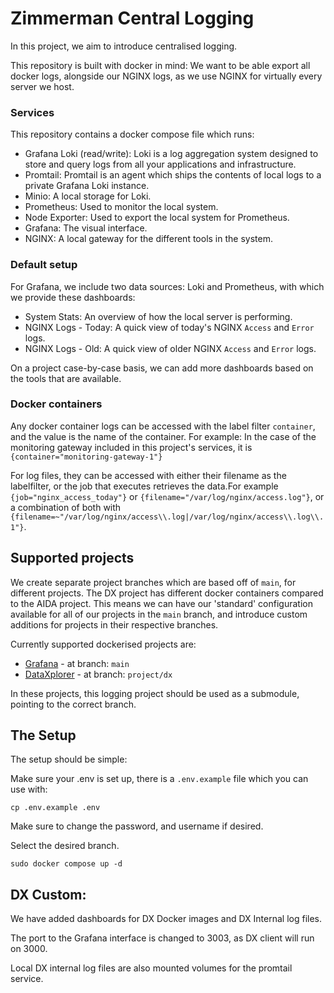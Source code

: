 # Zimmerman Central Logging
In this project, we aim to introduce centralised logging.

This repository is built with docker in mind: We want to be able export all docker logs,
alongside our NGINX logs, as we use NGINX for virtually every server we host.

### Services
This repository contains a docker compose file which runs:
 - Grafana Loki (read/write): Loki is a log aggregation system designed to store and query logs from all your applications and infrastructure.
 - Promtail: Promtail is an agent which ships the contents of local logs to a private Grafana Loki instance.
 - Minio: A local storage for Loki.
 - Prometheus: Used to monitor the local system.
 - Node Exporter: Used to export the local system for Prometheus.
 - Grafana: The visual interface.
 - NGINX: A local gateway for the different tools in the system.

### Default setup
For Grafana, we include two data sources: Loki and Prometheus, with which we provide these dashboards:
 - System Stats: An overview of how the local server is performing.
 - NGINX Logs - Today: A quick view of today's NGINX `Access` and `Error` logs.
 - NGINX Logs - Old: A quick view of older NGINX `Access` and `Error` logs.

On a project case-by-case basis, we can add more dashboards based on the tools that are available.

### Docker containers
Any docker container logs can be accessed with the label filter `container`, and the value is the name of the container. 
For example: In the case of the monitoring gateway included in this project's services, it is `{container="monitoring-gateway-1"}`

For log files, they can be accessed with either their filename as the labelfilter, or the job that executes retrieves the data.For example `{job="nginx_access_today"}` or `{filename="/var/log/nginx/access.log"}`, or a combination of both with `{filename=~"/var/log/nginx/access\\.log|/var/log/nginx/access\\.log\\.1"}`.

## Supported projects
We create separate project branches which are based off of `main`, for different projects. The DX project has different docker containers compared to the AIDA project. This means we can have our 'standard' configuration available for all of our projects in the `main` branch, and introduce custom additions for projects in their respective branches.

Currently supported dockerised projects are:
 - [Grafana](https://github.com/zimmerman-team/Central-Logging) - at branch: `main`
 - [DataXplorer](https://github.com/zimmerman-team/DX) - at branch: `project/dx`

In these projects, this logging project should be used as a submodule, pointing to the correct branch.

## The Setup
The setup should be simple:

Make sure your .env is set up, there is a `.env.example` file which you can use with:
```
cp .env.example .env
```
Make sure to change the password, and username if desired.

Select the desired branch.
```
sudo docker compose up -d
```

## DX Custom:
We have added dashboards for DX Docker images and DX Internal log files.

The port to the Grafana interface is changed to 3003, as DX client will run on 3000.

Local DX internal log files are also mounted volumes for the promtail service.
